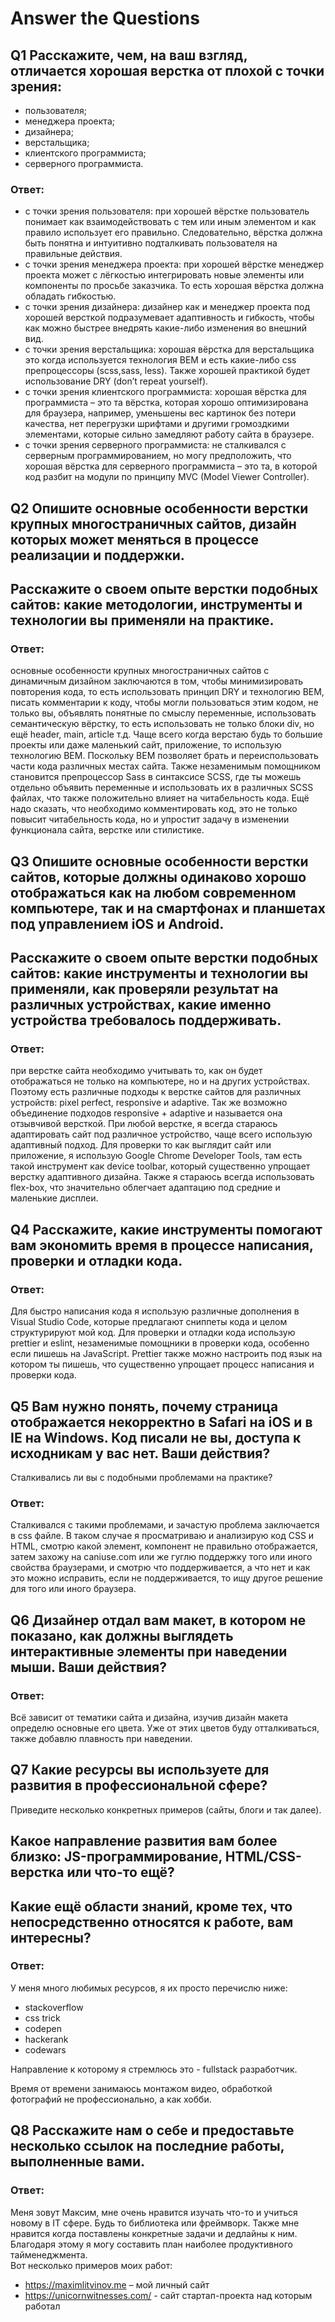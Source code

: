 # Answer the Questions


## Q1 Расскажите, чем, на ваш взгляд, отличается хорошая верстка от плохой с точки зрения:
* пользователя; 
* менеджера проекта; 
* дизайнера; 
* верстальщика; 
* клиентского программиста; 
* серверного программиста.

### Ответ: 
* с точки зрения пользователя: при хорошей вёрстке пользователь понимает как взаимодействовать с тем или иным элементом и как правило использует его правильно. Следовательно, вёрстка должна быть понятна  и интуитивно подталкивать пользователя на правильные действия.
* с точки зрения менеджера проекта: при хорошей вёрстке менеджер проекта может с лёгкостью интегрировать новые элементы или компоненты по просьбе заказчика. То есть хорошая вёрстка должна обладать гибкостью.
* с точки зрения дизайнера:  дизайнер как и менеджер проекта под хорошей версткой подразумевает адаптивность и гибкость, чтобы как можно быстрее внедрять какие-либо изменения во внешний вид. 
* с точки зрения верстальщика: хорошая вёрстка для верстальщика это когда используется технология BEM и есть какие-либо css препроцессоры  (scss,sass, less). Также хорошей практикой будет использование DRY (don’t repeat yourself).
* с точки зрения клиентского программиста: хорошая вёрстка для программиста – это та вёрстка, которая хорошо оптимизирована для браузера, например, уменьшены вес картинок без потери качества, нет перегрузки шрифтами и другими громоздкими элементами, которые сильно замедляют работу сайта в браузере. 
* с точки зрения серверного программиста: не сталкивался с серверным программированием, но могу предположить, что хорошая вёрстка для серверного программиста – это та, в которой код разбит на модули по принципу MVC (Model Viewer Controller).

## Q2 Опишите основные особенности верстки крупных многостраничных сайтов, дизайн которых может меняться в процессе реализации и поддержки.
## Расскажите о своем опыте верстки подобных сайтов: какие методологии, инструменты и технологии вы применяли на практике.

### Ответ:  
основные особенности крупных многостраничных сайтов с динамичным дизайном заключаются в том, чтобы минимизировать повторения кода, то есть использовать принцип DRY и технологию BEM, писать комментарии к коду, чтобы могли пользоваться этим кодом, не только вы, объявлять понятные по смыслу переменные, использовать семантическую вёрстку, то есть использовать не только блоки div, но ещё header, main, article т.д.
Чаще всего когда верстаю будь то большие проекты или даже маленький сайт, приложение,  то использую технологию BEM. Поскольку BEM позволяет брать и переиспользовать части кода различных местах сайта. Также незаменимым помощником становится препроцессор Sass в синтаксисе SCSS, где ты можешь отдельно объявить переменные и использовать их в различных SCSS файлах, что также положительно влияет на читабельность кода. Ещё надо сказать, что необходимо комментировать код, это не только повысит читабельность кода, но и упростит задачу в изменении функционала сайта, верстке или стилистике. 

## Q3 Опишите основные особенности верстки сайтов, которые должны одинаково хорошо отображаться как на любом современном компьютере, так и на смартфонах и планшетах под управлением iOS и Android. 
## Расскажите о своем опыте верстки подобных сайтов: какие инструменты и технологии вы применяли, как проверяли результат на различных устройствах, какие именно устройства требовалось поддерживать.

### Ответ: 
при верстке сайта необходимо учитывать то, как он будет отображаться не только на компьютере, но и на других устройствах. Поэтому есть различные подходы к верстке сайтов для различных устройств: pixel perfect, responsive и adaptive. Так же возможно объединение подходов responsive + adaptive и называется она отзывчивой версткой. 
При любой верстке, я всегда стараюсь адаптировать сайт под различное устройство, чаще всего использую адаптивный подход.  Для проверки то как выглядит сайт или приложение, я использую Google Chrome Developer Tools, там есть такой инструмент как device toolbar, который существенно упрощает верстку адаптивного дизайна. Также я стараюсь всегда использовать flex-box, что значительно облегчает адаптацию под средние и маленькие дисплеи.

## Q4 Расскажите, какие инструменты помогают вам экономить время в процессе написания, проверки и отладки кода.

### Ответ: 
Для быстро написания кода я использую различные дополнения в Visual Studio Code, которые предлагают сниппеты кода и целом структурируют мой код. Для проверки и отладки кода использую prettier и eslint, незаменимые помощники в проверки кода, особенно если пишешь на JavaScript. Prettier также можно настроить под язык на котором ты пишешь, что существенно упрощает процесс написания и проверки кода. 

## Q5 Вам нужно понять, почему страница отображается некорректно в Safari на iOS и в IE на Windows. Код писали не вы, доступа к исходникам у вас нет. Ваши действия?
Сталкивались ли вы с подобными проблемами на практике?

### Ответ: 
Сталкивался с такими проблемами, и зачастую проблема заключается в css файле. В таком случае я просматриваю и анализирую код CSS и HTML, смотрю какой элемент, компонент не правильно отображается, затем захожу на caniuse.com или же гуглю поддержку того или иного свойства браузерами, и смотрю что поддерживается,  а что нет и как это можно исправить, если не поддерживается, то ищу другое решение для того или иного браузера.

## Q6 Дизайнер отдал вам макет, в котором не показано, как должны выглядеть интерактивные элементы при наведении мыши. Ваши действия?

### Ответ: 
Всё зависит от тематики сайта и дизайна, изучив дизайн макета определю основные его цвета. Уже от этих цветов буду отталкиваться, также добавлю плавность при наведении.

## Q7 Какие ресурсы вы используете для развития в профессиональной сфере? 
Приведите несколько конкретных примеров (сайты, блоги и так далее).
## Какое направление развития вам более близко: JS-программирование, HTML/CSS- верстка или что-то ещё?
## Какие ещё области знаний, кроме тех, что непосредственно относятся к работе, вам интересны?

### Ответ: 
У меня много любимых ресурсов, я их просто перечислю ниже: 
* stackoverflow 
* css trick 
* codepen 
* hackerank
* codewars

Направление к которому я стремлюсь это - fullstack разработчик.

Время от времени занимаюсь монтажом видео, обработкой фотографий не профессионально, а как хобби.

## Q8 Расскажите нам о себе и предоставьте несколько ссылок на последние работы, выполненные вами.

### Ответ:
Меня зовут Максим, мне очень нравится изучать что-то и учиться новому в IT сфере. Будь то библиотека или фреймворк. 
Также мне нравится когда поставлены конкретные задачи и дедлайны к ним. Благодаря этому я могу составить план наиболее продуктивного тайменеджмента.  
Вот несколько примеров моих работ: 
 * https://maximlitvinov.me – мой личный сайт
 * https://unicornwitnesses.com/ - сайт стартап-проекта над которым работал




